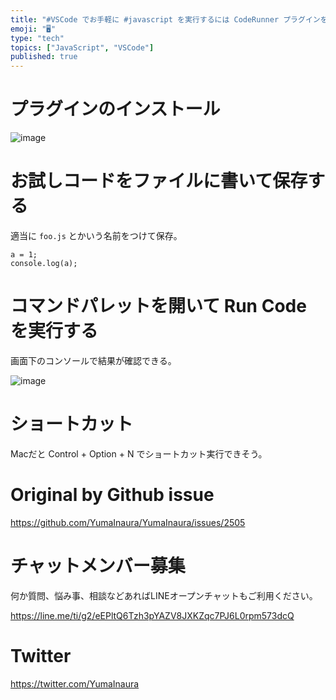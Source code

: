 ```yaml
---
title: "#VSCode でお手軽に #javascript を実行するには CodeRunner プラグインをインストールして 、コマンドパレットか"
emoji: "🖥"
type: "tech"
topics: ["JavaScript", "VSCode"]
published: true
---
```


# プラグインのインストール

![image](https://user-images.githubusercontent.com/13635059/65382117-4a3e9300-dd39-11e9-8762-4c29d555ec31.png)

# お試しコードをファイルに書いて保存する

適当に `foo.js` とかいう名前をつけて保存。

```
a = 1;
console.log(a);

```

# コマンドパレットを開いて Run Code を実行する

画面下のコンソールで結果が確認できる。

![image](https://user-images.githubusercontent.com/13635059/65382118-4ca0ed00-dd39-11e9-8b69-8cd17f997c18.png)




# ショートカット

Macだと Control + Option + N でショートカット実行できそう。


# Original by Github issue

https://github.com/YumaInaura/YumaInaura/issues/2505








<!-- Update From Qiita API -->

# チャットメンバー募集


何か質問、悩み事、相談などあればLINEオープンチャットもご利用ください。

https://line.me/ti/g2/eEPltQ6Tzh3pYAZV8JXKZqc7PJ6L0rpm573dcQ





# Twitter


https://twitter.com/YumaInaura


<!-- Update From Qiita API -->


